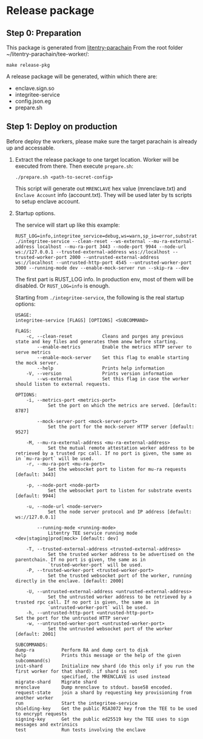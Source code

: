 
# Release package


## Step 0: Preparation
This package is generated from [litentry-parachain](https://github.com/litentry/litentry-parachain)
From the root folder ~/litentry-parachain/tee-worker/:
```
make release-pkg
```
A release package will be generated, within which there are:

- enclave.sign.so
- integritee-service
- config.json.eg
- prepare.sh


## Step 1: Deploy on production

Before deploy the workers, please make sure the target parachain is already up and accessable.

1. Extract the release package to one target location. Worker will be executed from there. Then execute `prepare.sh`:
    ```
    ./prepare.sh <path-to-secret-config>
    ```
    This script will generate out `MRENCLAVE` hex value (mrenclave.txt) and `Enclave Account` info (account.txt). They will be used later by ts scripts to setup enclave account.
    <br>

2. Startup options.

    The service will start up like this example:
    ```
    RUST_LOG=info,integritee_service=debug,ws=warn,sp_io=error,substrate_api_client=warn,itc_parentchain_light_client=warn,jsonrpsee_ws_client=warn,jsonrpsee_ws_server=warn,enclave_runtime=debug,ita_stf=debug,its_rpc_handler=warn,itc_rpc_client=warn,its_consensus_common=debug,its_state=warn,its_consensus_aura=warn,aura*=warn,its_consensus_slots=warn,itp_attestation_handler=debug,http_req=debug,lc_mock_server=warn,itc_rest_client=debug,lc_credentials=debug,lc_identity_verification=debug,lc_stf_task_receiver=debug,lc_stf_task_sender=debug,lc_data_providers=debug,itp_top_pool=debug,itc_parentchain_indirect_calls_executor=debug ./integritee-service --clean-reset --ws-external --mu-ra-external-address localhost --mu-ra-port 3443 --node-port 9944 --node-url ws://127.0.0.1 --trusted-external-address wss://localhost --trusted-worker-port 2000 --untrusted-external-address ws://localhost --untrusted-http-port 4545 --untrusted-worker-port 3000 --running-mode dev --enable-mock-server run --skip-ra --dev
    ```
    The first part is RUST_LOG info. In production env, most of them will be disabled. Or `RUST_LOG=info` is enough.

    Starting from `./integritee-service`, the following is the real startup options:

    ```
    USAGE:
    integritee-service [FLAGS] [OPTIONS] <SUBCOMMAND>

    FLAGS:
        -c, --clean-reset           Cleans and purges any previous state and key files and generates them anew before starting.
            --enable-metrics        Enable the metrics HTTP server to serve metrics
            --enable-mock-server    Set this flag to enable starting the mock server.
            --help                  Prints help information
        -V, --version               Prints version information
            --ws-external           Set this flag in case the worker should listen to external requests.

    OPTIONS:
        -i, --metrics-port <metrics-port>
                Set the port on which the metrics are served. [default: 8787]

            --mock-server-port <mock-server-port>
                Set the port for the mock-server HTTP server [default: 9527]

        -M, --mu-ra-external-address <mu-ra-external-address>
                Set the mutual remote attestation worker address to be retrieved by a trusted rpc call. If no port is given, the same as in `mu-ra-port` will be used.
        -r, --mu-ra-port <mu-ra-port>
                Set the websocket port to listen for mu-ra requests [default: 3443]

        -p, --node-port <node-port>
                Set the websocket port to listen for substrate events [default: 9944]

        -u, --node-url <node-server>
                Set the node server protocol and IP address [default: ws://127.0.0.1]

            --running-mode <running-mode>
                Litentry TEE service running mode <dev|staging|prod|mock> [default: dev]

        -T, --trusted-external-address <trusted-external-address>
                Set the trusted worker address to be advertised on the parentchain. If no port is given, the same as in
                `trusted-worker-port` will be used.
        -P, --trusted-worker-port <trusted-worker-port>
                Set the trusted websocket port of the worker, running directly in the enclave. [default: 2000]

        -U, --untrusted-external-address <untrusted-external-address>
                Set the untrusted worker address to be retrieved by a trusted rpc call. If no port is given, the same as in
                `untrusted-worker-port` will be used.
        -h, --untrusted-http-port <untrusted-http-port>                  Set the port for the untrusted HTTP server
        -w, --untrusted-worker-port <untrusted-worker-port>
                Set the untrusted websocket port of the worker [default: 2001]

    SUBCOMMANDS:
    dump-ra          Perform RA and dump cert to disk
    help             Prints this message or the help of the given subcommand(s)
    init-shard       Initialize new shard (do this only if you run the first worker for that shard). if shard is not
                     specified, the MRENCLAVE is used instead
    migrate-shard    Migrate shard
    mrenclave        Dump mrenclave to stdout. base58 encoded.
    request-state    join a shard by requesting key provisioning from another worker
    run              Start the integritee-service
    shielding-key    Get the public RSA3072 key from the TEE to be used to encrypt requests
    signing-key      Get the public ed25519 key the TEE uses to sign messages and extrinsics
    test             Run tests involving the enclave
    ```

